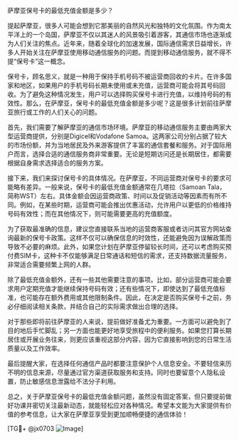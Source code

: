 萨摩亚保号卡的最低充值金额是多少？

提起萨摩亚，很多人可能会想到它那美丽的自然风光和独特的文化氛围。作为南太平洋上的一个岛国，萨摩亚不仅以其迷人的风景吸引着游客，其通信市场也逐渐成为人们关注的焦点。近年来，随着全球化的加速发展，国际通信需求日益增长，许多人开始关注在萨摩亚使用移动通信服务的问题。而提到移动通信服务，就不得不提“保号卡”这一概念。

保号卡，顾名思义，就是一种用于保持手机号码不被运营商回收的卡片。在许多国家和地区，如果用户的手机号码长期未使用或未充值，运营商可能会将其号码回收。为了避免这种情况发生，用户可以选择购买保号卡进行充值，以维持号码的有效性。那么，在萨摩亚，保号卡的最低充值金额是多少呢？这是很多计划前往萨摩亚旅行或工作的人们关心的问题。

首先，我们需要了解萨摩亚的通信市场环境。萨摩亚的移动通信服务主要由两家大型运营商提供，分别是Digicel和Vodafone Samoa。这两家公司分别占据了较大的市场份额，并为当地居民及外来游客提供了丰富的通信套餐和服务。对于国际用户而言，选择合适的通信服务商非常重要。无论是短期访问还是长期居住，都需要根据自身需求选择适合的服务方案。

接下来，我们来探讨保号卡的具体情况。在萨摩亚，不同运营商对保号卡的要求可能略有差异。一般来说，保号卡的最低充值金额通常在几塔拉（Samoan Tala，简称WST）左右。具体金额会因运营商政策、时间以及促销活动等因素而有所不同。例如，在某些时期，运营商可能会推出优惠活动，允许用户以更低的价格维持号码有效性；而在其他情况下，则可能需要更高的充值额度。

为了获取最准确的信息，建议您直接联系当地的运营商客服或者访问其官方网站查询最新的保号卡政策。这样不仅可以确保信息的时效性，还能避免因为误解政策而导致不必要的麻烦。此外，如果您计划在萨摩亚停留较长时间，还可以考虑购买预付费SIM卡，这种卡不仅能够满足日常通话和短信的需求，还支持数据流量服务，非常适合需要频繁上网的人群。

除了最低充值金额外，还有一些其他需要注意的事项。比如，部分运营商可能会要求用户定期充值才能继续保持号码有效；还有些情况下，即使达到了最低充值标准，也可能存在额外费用或其他限制条件。因此，在决定是否购买保号卡之前，务必仔细阅读相关条款，并结合自己的实际需求做出合理的选择。

对于那些即将前往萨摩亚的人来说，提前做好准备尤为重要。一方面可以避免到了目的地后手忙脚乱；另一方面也能更好地享受旅程中的便利服务。如果您打算长期居住或开展业务往来，则更应该重视这部分内容，因为它直接影响到您的日常生活质量以及工作效率。

最后提醒大家，在选择任何通信产品时都要注意保护个人信息安全。不要轻信来历不明的信息来源，尽量通过官方渠道获取服务和支持。同时也要留意个人隐私设置，防止敏感信息泄露给不法分子利用。

总之，关于萨摩亚保号卡的最低充值金额问题，虽然没有固定答案，但只要提前做好功课并密切关注最新动态，就能轻松应对各种情况。希望本文能为大家提供有价值的参考信息，让大家在萨摩亚享受到更加顺畅便捷的通信体验！

[TG💪+ @jx0703 ![Image](https://github.com/user-attachments/assets/dbca1d08-cadb-493c-b0ec-ad6f7a83f270)]